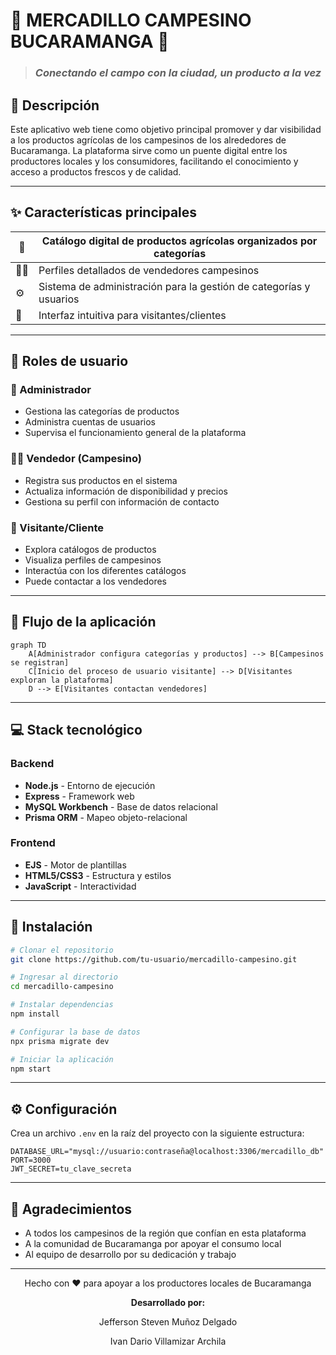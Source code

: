 # 🌿 MERCADILLO CAMPESINO BUCARAMANGA 🌿

> ### *Conectando el campo con la ciudad, un producto a la vez*

## 📝 Descripción

Este aplicativo web tiene como objetivo principal promover y dar visibilidad a los productos agrícolas de los campesinos de los alrededores de Bucaramanga. La plataforma sirve como un puente digital entre los productores locales y los consumidores, facilitando el conocimiento y acceso a productos frescos y de calidad.

---

## ✨ Características principales

| 🥕 | Catálogo digital de productos agrícolas organizados por categorías |
|---|-------------------------------------------------------------------|
| 👨‍🌾 | Perfiles detallados de vendedores campesinos |
| ⚙️ | Sistema de administración para la gestión de categorías y usuarios |
| 📱 | Interfaz intuitiva para visitantes/clientes |

---

## 👥 Roles de usuario

### 👑 Administrador
- Gestiona las categorías de productos
- Administra cuentas de usuarios
- Supervisa el funcionamiento general de la plataforma

### 🧑‍🌾 Vendedor (Campesino)
- Registra sus productos en el sistema
- Actualiza información de disponibilidad y precios
- Gestiona su perfil con información de contacto

### 🛒 Visitante/Cliente
- Explora catálogos de productos
- Visualiza perfiles de campesinos
- Interactúa con los diferentes catálogos
- Puede contactar a los vendedores

---

## 🔄 Flujo de la aplicación

```mermaid
graph TD
    A[Administrador configura categorías y productos] --> B[Campesinos se registran]
    C[Inicio del proceso de usuario visitante] --> D[Visitantes exploran la plataforma]
    D --> E[Visitantes contactan vendedores]

```

---

## 💻 Stack tecnológico

### Backend
- **Node.js** - Entorno de ejecución
- **Express** - Framework web
- **MySQL Workbench** - Base de datos relacional
- **Prisma ORM** - Mapeo objeto-relacional

### Frontend
- **EJS** - Motor de plantillas
- **HTML5/CSS3** - Estructura y estilos
- **JavaScript** - Interactividad

---

## 🚀 Instalación

```bash
# Clonar el repositorio
git clone https://github.com/tu-usuario/mercadillo-campesino.git

# Ingresar al directorio
cd mercadillo-campesino

# Instalar dependencias
npm install

# Configurar la base de datos
npx prisma migrate dev

# Iniciar la aplicación
npm start
```

---

## ⚙️ Configuración

Crea un archivo `.env` en la raíz del proyecto con la siguiente estructura:

```
DATABASE_URL="mysql://usuario:contraseña@localhost:3306/mercadillo_db"
PORT=3000
JWT_SECRET=tu_clave_secreta
```

---

## 🙏 Agradecimientos

- A todos los campesinos de la región que confían en esta plataforma
- A la comunidad de Bucaramanga por apoyar el consumo local
- Al equipo de desarrollo por su dedicación y trabajo

---

<div align="center">
  <p>Hecho con ❤️ para apoyar a los productores locales de Bucaramanga</p>
  <p><strong>Desarrollado por:</strong></p>
  <p>Jefferson Steven Muñoz Delgado</p>
  <p>Ivan Dario Villamizar Archila</p>
</div>
